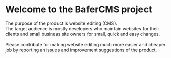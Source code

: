 # Welcome to the BaferCMS project
 The purpose of the product is website editing (CMS).<br>
 The target audience is mostly developers who maintain websites for their clients and small business site owners for small, quick and easy changes.<br><br>
 Please contribute for making website editing much more easier and cheaper job by reporting an <a href="https://github.com/BaferCMS/BaferCMS-project/issues">issues</a> and improvement suggestions of the product.
